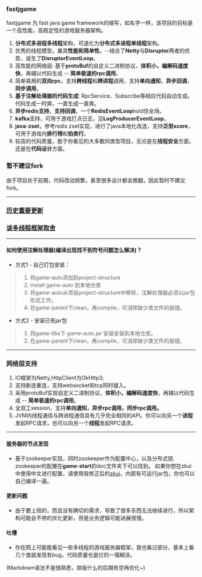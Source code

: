 ### fastjgame
fastjgame 为 fast java game framework的缩写，如名字一样，该项目的目标是一个高性能，高稳定性的游戏服务器架构。  
1. **分布式多进程多线程**架构，可退化为**分布式多进程单线程**架构。
2. 优秀的线程模型，兼具**性能和简单性**。--结合了**Netty**与**Disruptor**两者的优势，诞生了**DisruptorEventLoop**。  
3. 高性能的网络层: 基于**protoBuf**的自定义二进制协议，**体积小，编解码速度快**，再辅以代码生成 -- **简单极速的rpc调用**。
4. 简单易用的**双向rpc**，支持**跨线程**和**跨进程**调用，支持**单向通知**，**异步回调**，**同步调用**。
5. **基于注解处理器的代码生成**: RpcService、Subscribe等相应代码自动生成。代码生成一时爽，一直生成一直爽。
6. **异步redis支持**，**支持回调**，一个**RedisEventLoop**hold住全场。
7. **kafka**支持，可用于游戏打点日志，见**LogProducerEventLoop**。
8. **java-zset**，参考redis zset实现，进行了java本地化改造，支持**泛型score**，可用于游戏内**排行榜**和**拍卖行**。
9. 较高的代码质量，胜于你看见的大多数同类型项目，无论是在**线程安全**方面，还是在**代码设计**方面。

### 暂不建议fork
由于项目处于前期，代码改动频繁，甚至很多设计都会推翻，因此暂时不建议fork。

***
### [历史重要更新](https://github.com/hl845740757/fastjgame/blob/master/%E5%8E%86%E5%8F%B2%E9%87%8D%E8%A6%81%E6%9B%B4%E6%96%B0.md)

### [谈多线程框架取舍](https://github.com/hl845740757/fastjgame/blob/master/%e5%a4%9a%e7%ba%bf%e7%a8%8b%e6%a1%86%e6%9e%b6%e5%8f%96%e8%88%8d.md)

***
#### 如何使用注解处理器(编译出现找不到符号问题怎么解决)？
+ 方式1 - 自己打包安装：  
> 1. 将game-auto添加到project-structure
> 2. install game-auto 到本地仓库
> 3. 将game-auto从项目project-structure中移除，注解处理器必须以jar包形式工作。
> 4. 在game-parent下clean，再compile，可消除缺少类文件的报错。

+ 方式2 - 安装已有jar包
> 1. 将game-libs下 game-auto.jar 安装安装到本地仓库。
> 2. 在game-parent下clean，再compile，可消除缺少类文件的报错。

***
### 网络层支持
1. IO框架为Netty,HttpClient为OkHttp3;   
2. 支持断连重连，支持websocket和tcp同时接入。  
3. 采用protoBuf实现自定义二进制协议，**体积小，编解码速度快**，再辅以代码生成 -- **简单极速的rpc调用**。
4. 全双工session，支持**单向通知，异步rpc调用，同步rpc调用。**
5. JVM内线程通信与跨进程通信具有几乎完全相同的API。你可以向另一个**进程**发起RPC请求，也可以向另一个**线程**发起RPC请求。

***
#### 服务器的节点发现
* 基于zookeeper实现，同时zookeeper作为配置中心，以及分布式锁.  
  zookeeper的配置在**game-start**的doc文件夹下可以找到。
  如果你想在zkui中使用中文进行配置，请使用我修正后的[zkui](https://github.com/hl845740757/zkui)，内部有可运行jar包，你也可以自己编译一遍。

#### 更新问题 
+ 由于要上班的，而且没有确切的需求，导致了很多东西无法继续进行，所以架构可能会不停的优化更新，但是业务逻辑可能进展很慢。

#### 吐槽
+ 你在网上可能能看见一些多线程的游戏服务器框架，我也看过部分，基本上看几个类就发现有bug，代码质量也是烂的一塌糊涂。  

(Markdown语法不是很熟悉，排版什么的后期有空再优化~)
